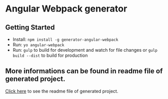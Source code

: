 # Angular Webpack generator

## Getting Started

* Install: `npm install -g generator-angular-webpack`
* Run: `yo angular-webpack`
* Run: `gulp` to build for development and watch for file changes or `gulp build --dist` to build for production

## More informations can be found in readme file of generated project.
[Click here](https://github.com/KarolAltamirano/generator-angular-webpack/blob/master/app/templates/README.md) to see the readme file of generated project.
